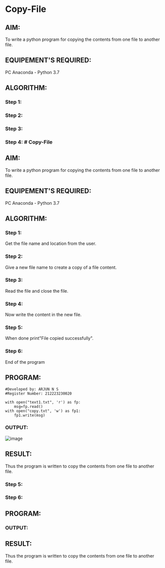# Copy-File
## AIM:
To write a python program for copying the contents from one file to another file.
## EQUIPEMENT'S REQUIRED: 
PC
Anaconda - Python 3.7
## ALGORITHM: 
### Step 1:

### Step 2: 
 
### Step 3: 

### Step 4:  # Copy-File
## AIM:
To write a python program for copying the contents from one file to another file.
## EQUIPEMENT'S REQUIRED: 
PC
Anaconda - Python 3.7
## ALGORITHM: 
### Step 1:
Get the file name and location from the user.

### Step 2:
Give a new file name to create a copy of a file content.

### Step 3:
Read the file and close the file.

### Step 4:
Now write the content in the new file.

### Step 5:
When done print"File copied successfully".

### Step 6:
End of the program

## PROGRAM:
```
#Developed by: ARJUN N S
#Register Number: 212223230020

with open("text1.txt", 'r') as fp:
    msg=fp.read()
with open("copy.txt", 'w') as fp1:
    fp1.write(msg)
```

### OUTPUT:
![image](https://github.com/NSArjun/Copy-File/assets/148233801/c6ce7d10-b50f-444c-9098-dc7567b3a446)



## RESULT:
Thus the program is written to copy the contents from one file to another file.


### Step 5: 

### Step 6: 

## PROGRAM:

### OUTPUT:



## RESULT:
Thus the program is written to copy the contents from one file to another file.
